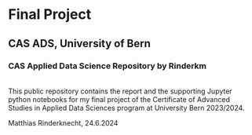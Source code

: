 # Final Project

## CAS ADS, University of Bern
### CAS Applied Data Science Repository by Rinderkm
\
This public repository contains the report and the supporting Jupyter python notebooks for my final project of the Certificate of Advanced Studies in Applied Data Sciences program at University Bern 2023/2024.

Matthias Rinderknecht, 24.6.2024

